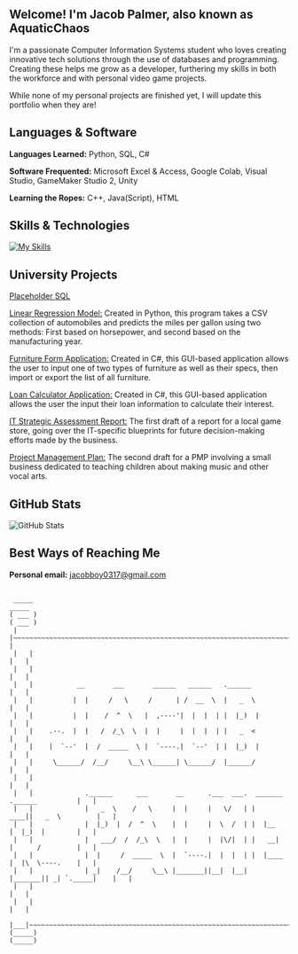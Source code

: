 ## Welcome! I'm Jacob Palmer, also known as AquaticChaos

I'm a passionate Computer Information Systems student who loves creating innovative tech solutions through the use of databases and programming. Creating these helps me grow as a developer, furthering my skills in both the workforce and with personal video game projects.

While none of my personal projects are finished yet, I will update this portfolio when they are!

## Languages & Software

**Languages Learned:** Python, SQL, C#

**Software Frequented:** Microsoft Excel & Access, Google Colab, Visual Studio, GameMaker Studio 2, Unity

**Learning the Ropes:** C++, Java(Script), HTML 

## Skills & Technologies

[![My Skills](https://skillicons.dev/icons?i=mysql,anaconda,visualstudio,gamemakerstudio,unity&perline=8)](https://skillicons.dev)

## University Projects

[Placeholder SQL](https://github.com/AquaticChaos/SQL)

[Linear Regression Model:](https://github.com/AquaticChaos/LinearRegression) Created in Python, this program takes a CSV collection of automobiles and predicts the miles per gallon using two methods: First based on horsepower, and second based on the manufacturing year.

[Furniture Form Application:](https://github.com/AquaticChaos/FurnitureFormApplication#) Created in C#, this GUI-based application allows the user to input one of two types of furniture as well as their specs, then import or export the list of all furniture.

[Loan Calculator Application:](https://github.com/AquaticChaos/LoanCalculatorApplication) Created in C#, this GUI-based application allows the user the input their loan information to calculate their interest.

[IT Strategic Assessment Report:](https://github.com/AquaticChaos/StrategicAssessment) The first draft of a report for a local game store, going over the IT-specific blueprints for future decision-making efforts made by the business.

[Project Management Plan:](https://github.com/AquaticChaos/ProjectManagementPlan) The second draft for a PMP involving a small business dedicated to teaching children about making music and other vocal arts.


## GitHub Stats
 
![GitHub Stats](https://github-readme-stats.vercel.app/api?username=AquaticChaos&show_icons=true&theme=dark)

## Best Ways of Reaching Me

**Personal email:** jacobboy0317@gmail.com

## 

```
 _____                                                                                 _____ 
( ___ )                                                                               ( ___ )
 |   |~~~~~~~~~~~~~~~~~~~~~~~~~~~~~~~~~~~~~~~~~~~~~~~~~~~~~~~~~~~~~~~~~~~~~~~~~~~~~~~~~|   | 
 |   |                                                                                 |   | 
 |   |                                                                                 |   | 
 |   |           __       ___       ______   ______   .______                          |   | 
 |   |          |  |     /   \     /      | /  __  \  |   _  \                         |   | 
 |   |          |  |    /  ^  \   |  ,----'|  |  |  | |  |_)  |                        |   | 
 |   |    .--.  |  |   /  /_\  \  |  |     |  |  |  | |   _  <                         |   | 
 |   |    |  `--'  |  /  _____  \ |  `----.|  `--'  | |  |_)  |                        |   | 
 |   |     \______/  /__/     \__\ \______| \______/  |______/                         |   | 
 |   |                                                                                 |   | 
 |   |             .______      ___       __      .___  ___.  _______ .______          |   | 
 |   |             |   _  \    /   \     |  |     |   \/   | |   ____||   _  \         |   | 
 |   |             |  |_)  |  /  ^  \    |  |     |  \  /  | |  |__   |  |_)  |        |   | 
 |   |             |   ___/  /  /_\  \   |  |     |  |\/|  | |   __|  |      /         |   | 
 |   |             |  |     /  _____  \  |  `----.|  |  |  | |  |____ |  |\  \----.    |   | 
 |   |             | _|    /__/     \__\ |_______||__|  |__| |_______|| _| `._____|    |   | 
 |   |                                                                                 |   | 
 |   |                                                                                 |   | 
 |___|~~~~~~~~~~~~~~~~~~~~~~~~~~~~~~~~~~~~~~~~~~~~~~~~~~~~~~~~~~~~~~~~~~~~~~~~~~~~~~~~~|___| 
(_____)                                                                               (_____)
```
